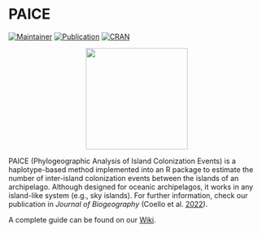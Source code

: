 # PAICE

<!-- badges: start -->

[![Maintainer](https://img.shields.io/badge/maintainer-Alberto%20J.%20Coello-blue)](https://sites.google.com/view/albertojcoello) [![Publication](https://img.shields.io/badge/publication-J.%20Biogeogr.-brightgreen)](https://onlinelibrary.wiley.com/doi/full/10.1111/jbi.14341) [![CRAN](https://img.shields.io/badge/CRAN-1.0.2-red)](https://cran.r-project.org/web/packages/PAICE/index.html)

<!-- badges: end -->

<p align="center">
  <img src="https://github.com/PAICEcode/PAICE/assets/47033657/fad6a044-0e41-4799-aae2-8cf00aafae2f" width="200" height="200">
</p>

PAICE (Phylogeographic Analysis of Island Colonization Events) is a haplotype-based method implemented into an R package to estimate the number of inter-island colonization events between the islands of an archipelago. Although designed for oceanic archipelagos, it works in any island-like system (e.g., sky islands). For further information, check our publication in _Journal of Biogeography_ (Coello et al. [2022](https://onlinelibrary.wiley.com/doi/abs/10.1111/jbi.14341)).

A complete guide can be found on our [Wiki](https://github.com/PAICEcode/PAICE/wiki).
